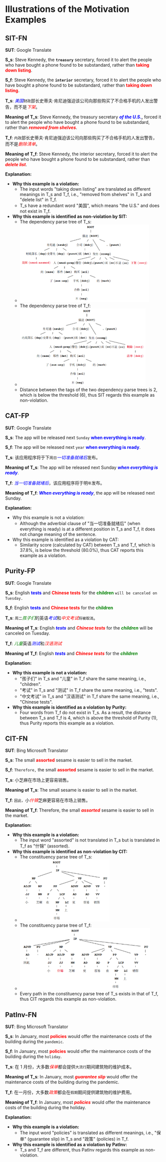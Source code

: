 # Illustrations of the Motivation Examples

## SIT-FN
**SUT**: Google Translate

**S_s**: Steve Kennedy, the **`treasury`** secretary, forced it to alert the people who have bought a phone found to be substandard, rather than **<font color=red>taking down listing</font>**.

**S_f**: Steve Kennedy, the **`interior`** secretary, forced it to alert the people who have bought a phone found to be substandard, rather than **<font color=red>taking down listing</font>**.

**T_s**: <font color=blue>*美国*</font>`财政`部长史蒂夫·肯尼迪强迫该公司向那些购买了不合格手机的人发出警告，而不是<font color=red>*下架*</font>。

**Meaning of T_s**: Steve Kennedy, the treasury secretary **<font color=blue>*of the U.S.*</font>,** forced it to alert the people who have bought a phone found to be substandard, rather than **<font color=red>*removed from shelves*</font>**.

**T_f**: `内政`部长史蒂夫·肯尼迪强迫该公司向那些购买了不合格手机的人发出警告，而不是<font color=red>*删除清单*</font>。

**Meaning of T_f**: Steve Kennedy, the interior secretary, forced it to alert the people who have bought a phone found to be substandard, rather than **<font color=red>*delete list*</font>**.

**Explanation:** 
- **Why this example is a violation:**
  - The input words "taking down listing" are translated as different meanings in T_s and T_f, i.e., "removed from shelves" in T_s and "delete list" in T_f.
  - T_s have a redundant word "美国", which means "the U.S." and does not exist in T_f.
- **Why this example is identified as non-violation by SIT:**
  - The dependency parse tree of T_s:
  - <img src="../figs/motivationExample-SIT(1).png" height = "250">
  - The dependency parse tree of T_f:
  - <img src="../figs/motivationExample-SIT(2).png" height = "250">
  - Distance between the tags of the two dependency parse trees is 2, which is below the threshold (6), thus SIT regards this example as non-violation.

## CAT-FP
**SUT**: Google Translate

**S_s**: The app will be released next `Sunday` **<font color=blue>when everything is ready</font>**.

**S_f**: The app will be released next `year` **<font color=blue>when everything is ready</font>**.

**T_s**: 该应用程序将于下`周日`<font color=blue>*一切准备就绪后*</font>发布。

**Meaning of T_s**: The app will be released next Sunday **<font color=blue>*when everything is ready*</font>**.

**T_f**: <font color=blue>*当一切准备就绪后*</font>，该应用程序将于明`年`发布。

**Meaning of T_f**: **<font color=blue>*When everything is ready*</font>**, the app will be released next Sunday.

**Explanation:**
- Why this example is not a violation:
  - Although the adverbial clause of "当一切准备就绪后" (when everything is ready) is at a different position in T_s and T_f, it does not change meaning of the sentence.
- Why this example is identified as a violation by CAT:
  - Similarity score (calculated by CAT) between T_s and T_f, which is 37.8%, is below the threshold (80.0%), thus CAT reports this example as a violation.

## Purity-FP
**SUT**: Google Translate

**S_s**: English **<font color=blue>tests</font>** and **<font color=red>Chinese tests</font>** for the **<font color=green>children</font>** `will be canceled on Tuesday.`

**S_f**: English **<font color=blue>tests</font>** and **<font color=red>Chinese tests</font>** for the **<font color=green>children</font>**

**T_s**: `周二`<font color=green>*孩子们*</font>的英语<font color=blue>*考试*</font>和<font color=red>*中文考试*</font>`将被取消`。

**Meaning of T_s**: English **<font color=blue>*tests*</font>** and **<font color=red>*Chinese tests*</font>** for the **<font color=green>*children*</font>** will be canceled on Tuesday.

**T_f**: <font color=green>*儿童*</font>英语<font color=blue>*测试*</font>和<font color=red>*汉语测试*</font>

**Meaning of T_f**: English **<font color=blue>*tests*</font>** and **<font color=red>*Chinese tests*</font>** for the **<font color=green>*children*</font>**

**Explanation:**
- **Why this example is not a violation:**
  - "孩子们" in T_s and "儿童" in T_f share the same meaning, i.e., "children".
  - "考试" in T_s and "测试" in T_f share the same meaning, i.e., "tests".
  - "中文考试" in T_s and "汉语测试" in T_f share the same meaning, i.e., "Chinese tests".
- **Why this example is identified as a violation by Purity:**
  - Four words from T_f do not exist in T_s. As a result, the distance between T_s and T_f is 4, which is above the threshold of Purity (1), thus Purity reports this example as a violation.

## CIT-FN
**SUT**: Bing Microsoft Translator

**S_s**: The small **<font color=red>assorted</font>** sesame is easier to sell in the market. 

**S_f**: `Therefore,` the small **<font color=red>assorted</font>** sesame is easier to sell in the market.

**T_s**: 小芝麻在市场上更容易销售。

**Meaning of T_s**: The small sesame is easier to sell in the market. 

**T_f**: `因此，`小<font color=red>*什锦*</font>芝麻更容易在市场上销售。

**Meaning of T_f**: Therefore, the small **<font color=red>*assorted*</font>** sesame is easier to sell in the market.

**Explanation:** 
- **Why this example is a violation:**
  - The input word "assorted" is not translated in T_s but is translated in T_f as "什锦" (assorted).
- **Why this example is identified as non-violation by CIT:**
  - The constituency parse tree of T_s:
  - <img src="../figs/motivationExample-CIT(1).png" height = "200">
  - The constituency parse tree of T_f:
  - <img src="../figs/motivationExample-CIT(2).png" height = "200">
  - Every path in the constituency parse tree of T_s exists in that of T_f, thus CIT regards this example as non-violation.

## PatInv-FN
**SUT**: Bing Microsoft Translator

**S_s**: In January, most **<font color=red>policies</font>** would offer the maintenance costs of the building during the `pandemic`. 

**S_f**: In January, most **<font color=red>policies</font>** would offer the maintenance costs of the building during the `holiday`.

**T_s**: 在 1 月份，大多数<font color=red>*保单*</font>都会提供`大流行`期间建筑物的维护成本。

**Meaning of T_s**: In January, most **<font color=red>*guarantee slip*</font>** would offer the maintenance costs of the building during the pandemic. 

**T_f**: 在一月份，大多数<font color=red>*政策*</font>都会在`假期`期间提供建筑物的维护费用。

**Meaning of T_f**: In January, most **<font color=red>*policies*</font>** would offer the maintenance costs of the building during the holiday.

**Explanation:** 
- **Why this example is a violation:**
  - The input word "policies" is translated as different meanings, i.e., "保单" (guarantee slip) in T_s and "政策" (policies) in T_f.
- **Why this example is identified as a violation by PatInv:**
  - T_s and T_f are different, thus PatInv regards this example as non-violation.